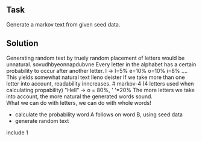 Task
----
Generate a markov text from given seed data.


Solution
--------
Generating random text by truely random placement of letters would be unnatural.
    sovudhbyeonnapdubvne
Every letter in the alphabet has a certain probability to occur after another letter.
    l -> l=5% e=10% o=10% i=8% ....
This yields somewhat natural text
    lleno deister
If we take more than one letter into account, readability inncreases.
    # markov-4 (4 letters used when calculating propability)
    "Hell" -> o = 80%, ' '=20%
The more letters we take into account, the more natural the generated words sound.  
What we can do with letters, we can do with whole words!

 - calculate the probability word A follows on word B, using seed data
 - generate random text

include 1
